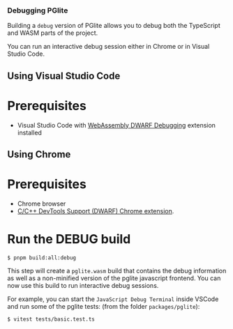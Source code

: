 ### Debugging PGlite

Building a `debug` version of PGlite allows you to debug both the TypeScript and WASM parts of the project.

You can run an interactive debug session either in Chrome or in Visual Studio Code.

## Using Visual Studio Code

# Prerequisites

- Visual Studio Code with [WebAssembly DWARF Debugging](https://marketplace.visualstudio.com/items?itemName=ms-vscode.wasm-dwarf-debugging) extension installed

## Using Chrome

# Prerequisites

- Chrome browser
- [C/C++ DevTools Support (DWARF) Chrome extension](https://goo.gle/wasm-debugging-extension).

# Run the DEBUG build

`$ pnpm build:all:debug`

This step will create a `pglite.wasm` build that contains the debug information as well as a non-minified version of the pglite javascript frontend. You can now use this build to run interactive debug sessions.

For example, you can start the `JavaScript Debug Terminal` inside VSCode and run some of the pglite tests:
(from the folder `packages/pglite`):

`$ vitest tests/basic.test.ts`
